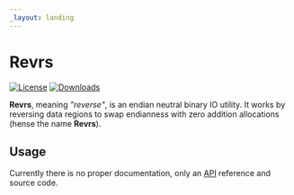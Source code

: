 ```yaml
---
_layout: landing
---
```


# Revrs

[![License](https://img.shields.io/badge/License-MIT-blue.svg?color=6230bf&style=for-the-badge)](https://github.com/ArchLeaders/Revrs/blob/master/License.md) [![Downloads](https://img.shields.io/github/v/tag/ArchLeaders/Revrs?label=NuGet&logo=NuGet&color=004880&style=for-the-badge)](https://www.nuget.org/packages/Revrs)

**Revrs**, meaning *"reverse"*, is an endian neutral binary IO utility. It works by reversing data regions to swap endianness with zero addition allocations (hense the name **Revrs**).

## Usage

Currently there is no proper documentation, only an [API](https://archleaders.github.io/Revrs/api) reference and source code.